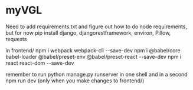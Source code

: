 # myVGL

Need to add requirements.txt and figure out how to do node requirements, but for now
pip install django, djangorestframework, environ, Pillow, requests 

in frontend/
npm i webpack webpack-cli --save-dev
npm i @babel/core babel-loader @babel/preset-env @babel/preset-react --save-dev
npm i react react-dom --save-dev

remember to run python manage.py runserver in one shell and in a second npm run dev (only when you make changes to frontend/)
